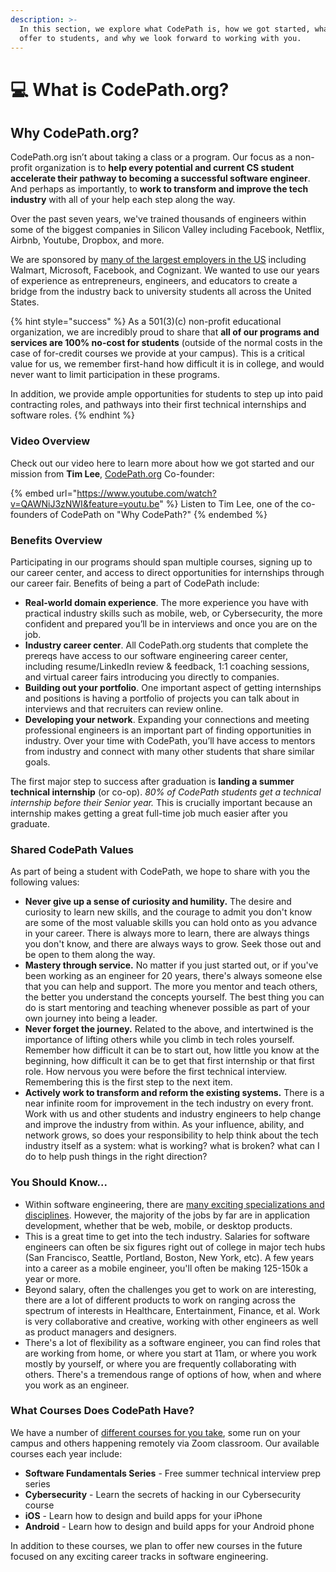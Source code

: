 ```yaml
---
description: >-
  In this section, we explore what CodePath is, how we got started, what we
  offer to students, and why we look forward to working with you.
---
```


# 💻 What is CodePath.org?

## Why CodePath.org?

CodePath.org isn’t about taking a class or a program. Our focus as a non-profit organization is to **help every potential and current CS student accelerate their pathway to becoming a successful software engineer**. And perhaps as importantly, to **work to transform and improve the tech industry** with all of your help each step along the way.&#x20;

Over the past seven years, we've trained thousands of engineers within some of the biggest companies in Silicon Valley including Facebook, Netflix, Airbnb, Youtube, Dropbox, and more.&#x20;

We are sponsored by [many of the largest employers in the US](https://blog.codepath.org/microsoft-walmart-and-cognizant-invest-3-million-in-codepath/) including Walmart, Microsoft, Facebook, and Cognizant. We wanted to use our years of experience as entrepreneurs, engineers, and educators to create a bridge from the industry back to university students all across the United States.

{% hint style="success" %}
As a 501(3)(c) non-profit educational organization, we are incredibly proud to share that **all of our programs and services are 100% no-cost for students** (outside of the normal costs in the case of for-credit courses we provide at your campus). This is a critical value for us, we remember first-hand how difficult it is in college, and would never want to limit participation in these programs.&#x20;

In addition, we provide ample opportunities for students to step up into paid contracting roles, and pathways into their first technical internships and software roles.
{% endhint %}

### Video Overview

Check out our video here to learn more about how we got started and our mission from **Tim Lee**, [CodePath.org](https://codepath.org) Co-founder:

{% embed url="https://www.youtube.com/watch?v=QAWNiJ3zNWI&feature=youtu.be" %}
Listen to Tim Lee, one of the co-founders of CodePath on "Why CodePath?"
{% endembed %}

### Benefits Overview

Participating in our programs should span multiple courses, signing up to our career center, and access to direct opportunities for internships through our career fair. Benefits of being a part of CodePath include:

* **Real-world domain experience**. The more experience you have with practical industry skills such as mobile, web, or Cybersecurity, the more confident and prepared you’ll be in interviews and once you are on the job.&#x20;
* **Industry career center**. All CodePath.org students that complete the prereqs have access to our software engineering career center, including resume/LinkedIn review & feedback, 1:1 coaching sessions, and virtual career fairs introducing you directly to companies.
* **Building out your portfolio**. One important aspect of getting internships and positions is having a portfolio of projects you can talk about in interviews and that recruiters can review online.&#x20;
* **Developing your network**. Expanding your connections and meeting professional engineers is an important part of finding opportunities in industry. Over your time with CodePath, you’ll have access to mentors from industry and connect with many other students that share similar goals.

The first major step to success after graduation is **landing a summer technical internship** (or co-op). _80% of CodePath students get a technical internship before their Senior year._ This is crucially important because an internship makes getting a great full-time job much easier after you graduate.

### Shared CodePath Values

As part of being a student with CodePath, we hope to share with you the following values:

* **Never give up a sense of curiosity and humility.** The desire and curiosity to learn new skills, and the courage to admit you don't know are some of the most valuable skills you can hold onto as you advance in your career. There is always more to learn, there are always things you don't know, and there are always ways to grow. Seek those out and be open to them along the way.
* **Mastery through service.** No matter if you just started out, or if you've been working as an engineer for 20 years, there's always someone else that you can help and support. The more you mentor and teach others, the better you understand the concepts yourself. The best thing you can do is start mentoring and teaching whenever possible as part of your own journey into being a leader.&#x20;
* **Never forget the journey.** Related to the above, and intertwined is the importance of lifting others while you climb in tech roles yourself. Remember how difficult it can be to start out, how little you know at the beginning, how difficult it can be to get that first internship or that first role. How nervous you were before the first technical interview. Remembering this is the first step to the next item.
* **Actively work to transform and reform the existing systems.** There is a near infinite room for improvement in the tech industry on every front. Work with us and other students and industry engineers to help change and improve the industry from within. As your influence, ability, and network grows, so does your responsibility to help think about the tech industry itself as a system: what is working? what is broken? what can I do to help push things in the right direction?

### You Should Know...

* Within software engineering, there are [many exciting specializations and disciplines](software-engineering/software-career-tracks.md). However, the majority of the jobs by far are in application development, whether that be web, mobile, or desktop products.
* This is a great time to get into the tech industry. Salaries for software engineers can often be six figures right out of college in major tech hubs (San Francisco, Seattle, Portland, Boston, New York, etc). A few years into a career as a mobile engineer, you'll often be making 125-150k a year or more.
* Beyond salary, often the challenges you get to work on are interesting, there are a lot of different products to work on ranging across the spectrum of interests in Healthcare, Entertainment, Finance, et al. Work is very collaborative and creative, working with other engineers as well as product managers and designers.
* There's a lot of flexibility as a software engineer, you can find roles that are working from home, or where you start at 11am, or where you work mostly by yourself, or where you are frequently collaborating with others. There's a tremendous range of options of how, when and where you work as an engineer.

### What Courses Does CodePath Have?

We have a number of [different courses for you take](https://codepath.org), some run on your campus and others happening remotely via Zoom classroom. Our available courses each year include:

* **Software Fundamentals Series** - Free summer technical interview prep series&#x20;
* **Cybersecurity** - Learn the secrets of hacking in our Cybersecurity course
* **iOS** - Learn how to design and build apps for your iPhone
* **Android** - Learn how to design and build apps for your Android phone

In addition to these courses, we plan to offer new courses in the future focused on any exciting career tracks in software engineering.
